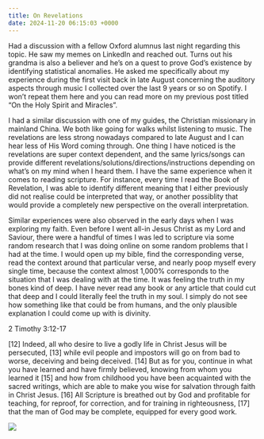 ```yaml
---
title: On Revelations
date: 2024-11-20 06:15:03 +0000
---
```


Had a discussion with a fellow Oxford alumnus last night regarding this topic. He saw my memes on LinkedIn and reached out. Turns out his grandma is also a believer and he’s on a quest to prove God’s existence by identifying statistical anomalies. He asked me specifically about my experience during the first visit back in late August concerning the auditory aspects through music I collected over the last 9 years or so on Spotify. I won’t repeat them here and you can read more on my previous post titled “On the Holy Spirit and Miracles”.

I had a similar discussion with one of my guides, the Christian missionary in mainland China. We both like going for walks whilst listening to music. The revelations are less strong nowadays compared to late August and I can hear less of His Word coming through. One thing I have noticed is the revelations are super context dependent, and the same lyrics/songs can provide different revelations/solutions/directions/instructions depending on what’s on my mind when I heard them. I have the same experience when it comes to reading scripture. For instance, every time I read the Book of Revelation, I was able to identify different meaning that I either previously did not realise could be interpreted that way, or another possiblity that would provide a completely new perspective on the overall interpretation.

Similar experiences were also observed in the early days when I was exploring my faith. Even before I went all-in Jesus Christ as my Lord and Saviour, there were a handful of times I was led to scripture via some random research that I was doing online on some random problems that I had at the time. I would open up my bible, find the corresponding verse, read the context around that particular verse, and nearly poop myself every single time, because the context almost 1,000% corresponds to the situation that I was dealing with at the time. It was feeling the truth in my bones kind of deep. I have never read any book or any article that could cut that deep and I could literally feel the truth in my soul. I simply do not see how something like that could be from humans, and the only plausible explanation I could come up with is divinity.

2 Timothy 3:12-17

[12] Indeed, all who desire to live a godly life in Christ Jesus will be persecuted, [13] while evil people and impostors will go on from bad to worse, deceiving and being deceived. [14] But as for you, continue in what you have learned and have firmly believed, knowing from whom you learned it [15] and how from childhood you have been acquainted with the sacred writings, which are able to make you wise for salvation through faith in Christ Jesus. [16] All Scripture is breathed out by God and profitable for teaching, for reproof, for correction, and for training in righteousness, [17] that the man of God may be complete, equipped for every good work.

![](/1c087f318e38f1148dcfa5dc523a15f3.jpeg)
